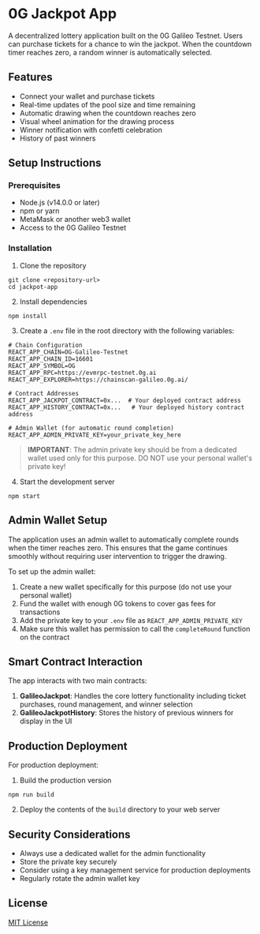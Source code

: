 # 0G Jackpot App

A decentralized lottery application built on the 0G Galileo Testnet. Users can purchase tickets for a chance to win the jackpot. When the countdown timer reaches zero, a random winner is automatically selected.

## Features

- Connect your wallet and purchase tickets
- Real-time updates of the pool size and time remaining
- Automatic drawing when the countdown reaches zero
- Visual wheel animation for the drawing process
- Winner notification with confetti celebration
- History of past winners

## Setup Instructions

### Prerequisites

- Node.js (v14.0.0 or later)
- npm or yarn
- MetaMask or another web3 wallet
- Access to the 0G Galileo Testnet

### Installation

1. Clone the repository
```
git clone <repository-url>
cd jackpot-app
```

2. Install dependencies
```
npm install
```

3. Create a `.env` file in the root directory with the following variables:
```
# Chain Configuration
REACT_APP_CHAIN=OG-Galileo-Testnet
REACT_APP_CHAIN_ID=16601
REACT_APP_SYMBOL=OG
REACT_APP_RPC=https://evmrpc-testnet.0g.ai
REACT_APP_EXPLORER=https://chainscan-galileo.0g.ai/

# Contract Addresses
REACT_APP_JACKPOT_CONTRACT=0x...  # Your deployed contract address
REACT_APP_HISTORY_CONTRACT=0x...   # Your deployed history contract address

# Admin Wallet (for automatic round completion)
REACT_APP_ADMIN_PRIVATE_KEY=your_private_key_here
```

> **IMPORTANT**: The admin private key should be from a dedicated wallet used only for this purpose. DO NOT use your personal wallet's private key!

4. Start the development server
```
npm start
```

## Admin Wallet Setup

The application uses an admin wallet to automatically complete rounds when the timer reaches zero. This ensures that the game continues smoothly without requiring user intervention to trigger the drawing.

To set up the admin wallet:

1. Create a new wallet specifically for this purpose (do not use your personal wallet)
2. Fund the wallet with enough 0G tokens to cover gas fees for transactions
3. Add the private key to your `.env` file as `REACT_APP_ADMIN_PRIVATE_KEY`
4. Make sure this wallet has permission to call the `completeRound` function on the contract

## Smart Contract Interaction

The app interacts with two main contracts:

1. **GalileoJackpot**: Handles the core lottery functionality including ticket purchases, round management, and winner selection
2. **GalileoJackpotHistory**: Stores the history of previous winners for display in the UI

## Production Deployment

For production deployment:

1. Build the production version
```
npm run build
```

2. Deploy the contents of the `build` directory to your web server

## Security Considerations

- Always use a dedicated wallet for the admin functionality
- Store the private key securely
- Consider using a key management service for production deployments
- Regularly rotate the admin wallet key

## License

[MIT License](LICENSE) 